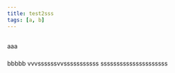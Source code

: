 ```yaml
---
title: test2sss
tags: [a, b]
---
```


##

aaa

###

bbbbb
vvvssssssvvsssssssssss
sssssssssssssssssssss

###

##
